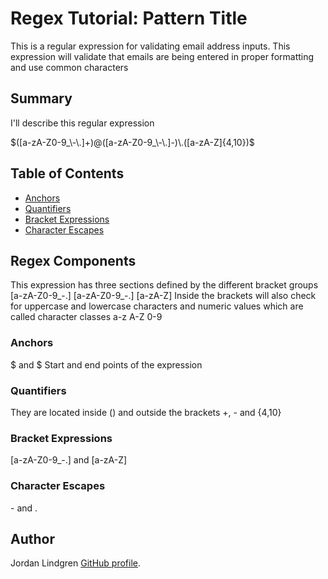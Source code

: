 # Regex Tutorial: Pattern Title

This is a regular expression for validating email address inputs. This expression will validate that emails are being entered in proper formatting and use common characters

## Summary

I'll describe this regular expression

$([a-zA-Z0-9_\-\.]+)@([a-zA-Z0-9_\-\.]-)\.([a-zA-Z]{4,10})$

## Table of Contents

- [Anchors](#anchors)
- [Quantifiers](#quantifiers)
- [Bracket Expressions](#bracket-expressions)
- [Character Escapes](#character-escapes)

## Regex Components

This expression has three sections defined by the different bracket groups
[a-zA-Z0-9_\-\.]
[a-zA-Z0-9_\-\.]
[a-zA-Z]
Inside the brackets will also check for uppercase and lowercase characters and numeric values which are called character classes a-z A-Z 0-9

### Anchors

$ and $
Start and end points of the expression

### Quantifiers

They are located inside () and outside the brackets
+, - and {4,10}

### Bracket Expressions

[a-zA-Z0-9_\-\.]
and
[a-zA-Z]

### Character Escapes

\- and \.

## Author

Jordan Lindgren [GitHub profile](https://github.com/jordanlindgren).

